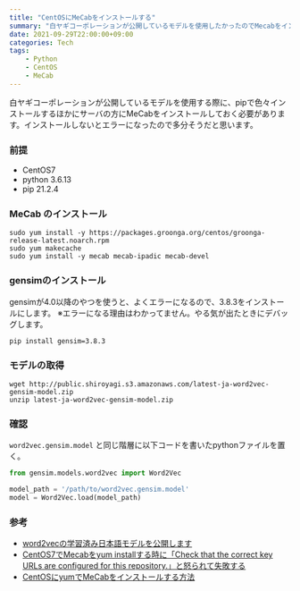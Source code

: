 ```yaml
---
title: "CentOSにMeCabをインストールする"
summary: "白ヤギコーポレーションが公開しているモデルを使用したかったのでMecabをインストールしました。"
date: 2021-09-29T22:00:00+09:00
categories: Tech
tags:
    - Python
    - CentOS
    - MeCab
---
```


白ヤギコーポレーションが公開しているモデルを使用する際に、pipで色々インストールするほかにサーバの方にMeCabをインストールしておく必要があります。インストールしないとエラーになったので多分そうだと思います。

### 前提

- CentOS7
- python 3.6.13
- pip 21.2.4

### MeCab のインストール
```
sudo yum install -y https://packages.groonga.org/centos/groonga-release-latest.noarch.rpm
sudo yum makecache
sudo yum install -y mecab mecab-ipadic mecab-devel
```

### gensimのインストール

gensimが4.0以降のやつを使うと、よくエラーになるので、3.8.3をインストールにします。
※エラーになる理由はわかってません。やる気が出たときにデバッグします。

```
pip install gensim=3.8.3
```

### モデルの取得

```
wget http://public.shiroyagi.s3.amazonaws.com/latest-ja-word2vec-gensim-model.zip
unzip latest-ja-word2vec-gensim-model.zip
```

### 確認

`word2vec.gensim.model` と同じ階層に以下コードを書いたpythonファイルを置く。

```py
from gensim.models.word2vec import Word2Vec

model_path = '/path/to/word2vec.gensim.model'
model = Word2Vec.load(model_path)
```

### 参考
- [word2vecの学習済み日本語モデルを公開します](https://aial.shiroyagi.co.jp/2017/02/japanese-word2vec-model-builder/)
- [CentOS7でMecabをyum installする時に「Check that the correct key URLs are configured for this repository.」と怒られて失敗する](https://qiita.com/tamaki_tech/items/6b01ed10f5da71b00877)
- [CentOSにyumでMeCabをインストールする方法](https://usecase.hatenablog.com/entry/2015/09/18/162018)
